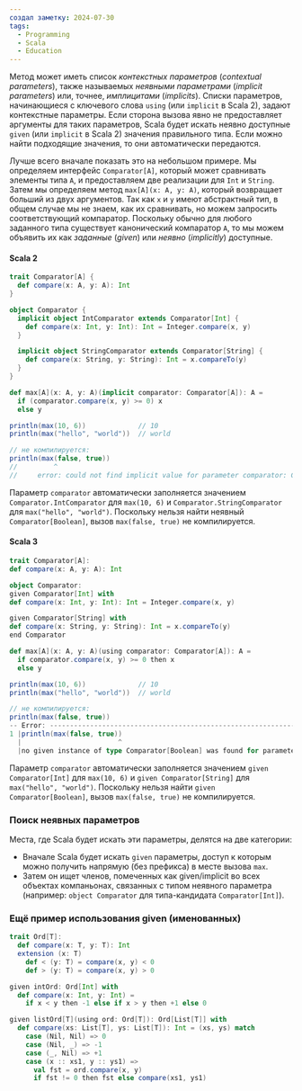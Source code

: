 ```yaml
---
создал заметку: 2024-07-30
tags:
  - Programming
  - Scala
  - Education
---
```

Метод может иметь список _контекстных параметров_ (_contextual parameters_), также называемых _неявными параметрами_ (_implicit parameters_) или, точнее, _имплицитами_ (_implicits_). Списки параметров, начинающиеся с ключевого слова `using` (или `implicit` в Scala 2), задают контекстные параметры. Если сторона вызова явно не предоставляет аргументы для таких параметров, Scala будет искать неявно доступные `given` (или `implicit` в Scala 2) значения правильного типа. Если можно найти подходящие значения, то они автоматически передаются.

Лучше всего вначале показать это на небольшом примере. Мы определяем интерфейс `Comparator[A]`, который может сравнивать элементы типа `A`, и предоставляем две реализации для `Int` и `String`. Затем мы определяем метод `max[A](x: A, y: A)`, который возвращает больший из двух аргументов. Так как `x` и `y` имеют абстрактный тип, в общем случае мы не знаем, как их сравнивать, но можем запросить соответствующий компаратор. Поскольку обычно для любого заданного типа существует канонический компаратор `A`, то мы можем объявить их как _заданные_ (_given_) или _неявно_ (_implicitly_) доступные.
#### Scala 2
```scala
trait Comparator[A] {
  def compare(x: A, y: A): Int
}

object Comparator {
  implicit object IntComparator extends Comparator[Int] {
    def compare(x: Int, y: Int): Int = Integer.compare(x, y)
  }

  implicit object StringComparator extends Comparator[String] {
    def compare(x: String, y: String): Int = x.compareTo(y)
  }
}

def max[A](x: A, y: A)(implicit comparator: Comparator[A]): A =
  if (comparator.compare(x, y) >= 0) x
  else y

println(max(10, 6))             // 10
println(max("hello", "world"))  // world
```

```scala
// не компилируется:
println(max(false, true))
//         ^
//     error: could not find implicit value for parameter comparator: Comparator[Boolean]
```
Параметр `comparator` автоматически заполняется значением `Comparator.IntComparator` для `max(10, 6)` и `Comparator.StringComparator` для `max("hello", "world")`. Поскольку нельзя найти неявный `Comparator[Boolean]`, вызов `max(false, true)` не компилируется.
#### Scala 3
```scala
trait Comparator[A]:
def compare(x: A, y: A): Int

object Comparator:
given Comparator[Int] with
def compare(x: Int, y: Int): Int = Integer.compare(x, y)

given Comparator[String] with
def compare(x: String, y: String): Int = x.compareTo(y)
end Comparator

def max[A](x: A, y: A)(using comparator: Comparator[A]): A =
  if comparator.compare(x, y) >= 0 then x
  else y

println(max(10, 6))             // 10
println(max("hello", "world"))  // world
```

```scala
// не компилируется:
println(max(false, true))
-- Error: ----------------------------------------------------------------------
1 |println(max(false, true))
  |                        ^
  |no given instance of type Comparator[Boolean] was found for parameter comparator of method max
```
Параметр `comparator` автоматически заполняется значением `given Comparator[Int]` для `max(10, 6)` и `given Comparator[String]` для `max("hello", "world")`. Поскольку нельзя найти `given Comparator[Boolean]`, вызов `max(false, true)` не компилируется.
### Поиск неявных параметров
Места, где Scala будет искать эти параметры, делятся на две категории:
- Вначале Scala будет искать `given` параметры, доступ к которым можно получить напрямую (без префикса) в месте вызова `max`.
- Затем он ищет членов, помеченных как given/implicit во всех объектах компаньонах, связанных с типом неявного параметра (например: `object Comparator` для типа-кандидата `Comparator[Int]`).
### Ещё пример использования given (именованных)
```scala
trait Ord[T]:
  def compare(x: T, y: T): Int
  extension (x: T)
    def < (y: T) = compare(x, y) < 0
    def > (y: T) = compare(x, y) > 0

given intOrd: Ord[Int] with
  def compare(x: Int, y: Int) =
    if x < y then -1 else if x > y then +1 else 0

given listOrd[T](using ord: Ord[T]): Ord[List[T]] with
  def compare(xs: List[T], ys: List[T]): Int = (xs, ys) match
    case (Nil, Nil) => 0
    case (Nil, _) => -1
    case (_, Nil) => +1
    case (x :: xs1, y :: ys1) =>
      val fst = ord.compare(x, y)
      if fst != 0 then fst else compare(xs1, ys1)
```

